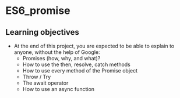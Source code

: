 # ES6_promise

## Learning objectives

- At the end of this project, you are expected to be able to explain to anyone, without the help of Google:
    - Promises (how, why, and what)?
    - How to use the then, resolve, catch methods
    - How to use every method of the Promise object
    - Throw / Try
    - The await operator
    - How to use an async function

